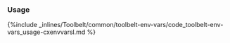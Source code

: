 <!--  usedin: [ _legacy_docker/Toolbelt/toolbelt-env-vars.md, _maestro/Toolbelt/toolbelt-env-vars.md, _node/toolbelt/toolbelt-env-vars.md, _rails/Toolbelt/toolbelt-env-vars.md] -->


### Usage

{%include _inlines/Toolbelt/common/toolbelt-env-vars/code_toolbelt-env-vars_usage-cxenvvarsl.md %}
